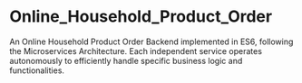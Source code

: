 # Online_Household_Product_Order
 An Online Household Product Order Backend implemented in ES6, following the  Microservices Architecture. Each independent service operates autonomously to efficiently handle specific business logic and functionalities.
